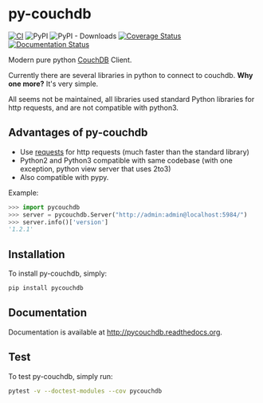 # py-couchdb

[![CI](https://github.com/histrio/py-couchdb/actions/workflows/main.yml/badge.svg?branch=no-py2)](https://github.com/histrio/py-couchdb/actions/workflows/main.yml)
![PyPI](https://img.shields.io/pypi/v/pycouchdb)
![PyPI - Downloads](https://img.shields.io/pypi/dm/pycouchdb)
[![Coverage Status](https://coveralls.io/repos/github/histrio/py-couchdb/badge.svg?branch=master)](https://coveralls.io/github/histrio/py-couchdb?branch=master)
[![Documentation Status](https://readthedocs.org/projects/pycouchdb/badge/?version=latest)](https://pycouchdb.readthedocs.io/en/latest/?badge=latest)



Modern pure python [CouchDB](https://couchdb.apache.org/) Client.

Currently there are several libraries in python to connect to couchdb. **Why one more?**
It's very simple.

All seems not be maintained, all libraries used standard Python libraries for http requests, and are not compatible with python3.



## Advantages of py-couchdb

- Use [requests](http://docs.python-requests.org/en/latest/) for http requests (much faster than the standard library)
- Python2 and Python3 compatible with same codebase (with one exception, python view server that uses 2to3)
- Also compatible with pypy.


Example:

```python
>>> import pycouchdb
>>> server = pycouchdb.Server("http://admin:admin@localhost:5984/")
>>> server.info()['version']
'1.2.1'
```


## Installation

To install py-couchdb, simply:

```bash
pip install pycouchdb
```

## Documentation

Documentation is available at http://pycouchdb.readthedocs.org.


## Test

To test py-couchdb, simply run:

``` bash
pytest -v --doctest-modules --cov pycouchdb
```
